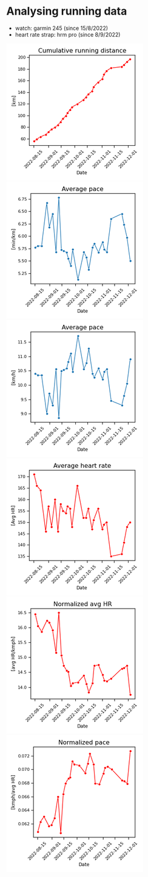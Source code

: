 # Analysing running data

- watch: garmin 245 (since 15/8/2022)
- heart rate strap: hrm pro (since 8/9/2022)

![cumulative running distance](https://github.com/rluyck/running/blob/main/images/cumulative_distance.png)
![avg pace](https://github.com/rluyck/running/blob/main/images/avg_pace.png)
![avg pace kmph](https://github.com/rluyck/running/blob/main/images/avg_pace_kmph.png)
![avg hr](https://github.com/rluyck/running/blob/main/images/avg_hr.png)
![normalized hr](https://github.com/rluyck/running/blob/main/images/normalized_hr.png)
![normalized pace](https://github.com/rluyck/running/blob/main/images/normalized_pace.png)